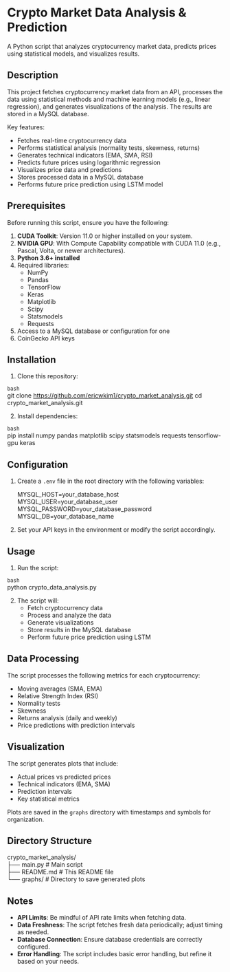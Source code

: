 # Crypto Market Data Analysis & Prediction

A Python script that analyzes cryptocurrency market data, predicts prices using statistical models, and visualizes results.

## Description

This project fetches cryptocurrency market data from an API, processes the data using statistical methods and machine learning models (e.g., linear regression), and generates visualizations of the analysis. The results are stored in a MySQL database.

Key features:
- Fetches real-time cryptocurrency data
- Performs statistical analysis (normality tests, skewness, returns)
- Generates technical indicators (EMA, SMA, RSI)
- Predicts future prices using logarithmic regression
- Visualizes price data and predictions
- Stores processed data in a MySQL database
- Performs future price prediction using LSTM model

## Prerequisites

Before running this script, ensure you have the following:

1. **CUDA Toolkit**: Version 11.0 or higher installed on your system.
2. **NVIDIA GPU**: With Compute Capability compatible with CUDA 11.0 (e.g., Pascal, Volta, or newer architectures).
3. **Python 3.6+ installed**
4. Required libraries:
   - NumPy
   - Pandas
   - TensorFlow
   - Keras
   - Matplotlib
   - Scipy
   - Statsmodels
   - Requests
5. Access to a MySQL database or configuration for one
6. CoinGecko API keys

## Installation

1. Clone this repository:
   

`bash`  
   git clone https://github.com/ericwkim1/crypto_market_analysis.git
   cd crypto_market_analysis.git
   



2. Install dependencies:
   

`bash`  
   pip install numpy pandas matplotlib scipy statsmodels requests tensorflow-gpu keras
   



## Configuration

1. Create a `.env` file in the root directory with the following variables:
   


   MYSQL_HOST=your_database_host  
   MYSQL_USER=your_database_user  
   MYSQL_PASSWORD=your_database_password  
   MYSQL_DB=your_database_name  
   



2. Set your API keys in the environment or modify the script accordingly.

## Usage

1. Run the script:
   

`bash`  
   python crypto_data_analysis.py
   



2. The script will:
   - Fetch cryptocurrency data
   - Process and analyze the data
   - Generate visualizations
   - Store results in the MySQL database
   - Perform future price prediction using LSTM

## Data Processing

The script processes the following metrics for each cryptocurrency:
- Moving averages (SMA, EMA)
- Relative Strength Index (RSI)
- Normality tests
- Skewness
- Returns analysis (daily and weekly)
- Price predictions with prediction intervals

## Visualization

The script generates plots that include:
- Actual prices vs predicted prices
- Technical indicators (EMA, SMA)
- Prediction intervals
- Key statistical metrics

Plots are saved in the `graphs` directory with timestamps and symbols for organization.

## Directory Structure


crypto_market_analysis/  
├── main.py               # Main script  
├── README.md             # This README file  
└── graphs/              # Directory to save generated plots  



## Notes

- **API Limits**: Be mindful of API rate limits when fetching data.
- **Data Freshness**: The script fetches fresh data periodically; adjust timing as needed.
- **Database Connection**: Ensure database credentials are correctly configured.
- **Error Handling**: The script includes basic error handling, but refine it based on your needs. 
